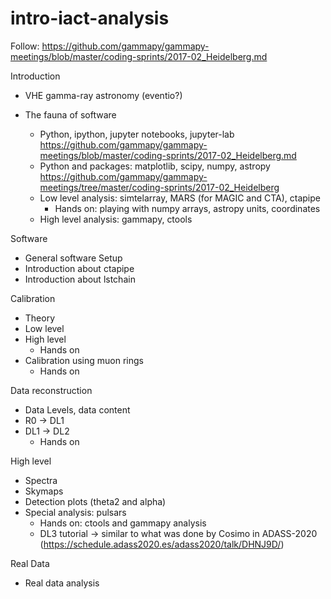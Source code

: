 # intro-iact-analysis

Follow: https://github.com/gammapy/gammapy-meetings/blob/master/coding-sprints/2017-02_Heidelberg.md


Introduction
- VHE gamma-ray astronomy
  (eventio?)

- The fauna of software
  - Python, ipython, jupyter notebooks, jupyter-lab
  https://github.com/gammapy/gammapy-meetings/blob/master/coding-sprints/2017-02_Heidelberg.md
  - Python and packages: matplotlib, scipy, numpy, astropy
    https://github.com/gammapy/gammapy-meetings/tree/master/coding-sprints/2017-02_Heidelberg
  - Low level analysis: simtelarray, MARS (for MAGIC and CTA), ctapipe
    - Hands on: playing with numpy arrays, astropy units, coordinates
  - High level analysis: gammapy, ctools  

Software
- General software Setup
- Introduction about ctapipe
- Introduction about lstchain


Calibration
- Theory
- Low level
- High level
  - Hands on
- Calibration using muon rings
  - Hands on

Data reconstruction
- Data Levels, data content
- R0 -> DL1
- DL1 -> DL2
  - Hands on

High level
- Spectra
- Skymaps
- Detection plots (theta2 and alpha)
- Special analysis: pulsars
  - Hands on: ctools and gammapy analysis
  - DL3 tutorial -> similar to what was done by Cosimo in ADASS-2020 (https://schedule.adass2020.es/adass2020/talk/DHNJ9D/)



Real Data
- Real data analysis
